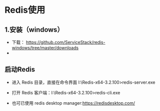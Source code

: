 # Redis使用

## 1.安装（windows）

- 下载： https://github.com/ServiceStack/redis-windows/tree/master/downloads
- 

## 启动Redis
- 进入 Redis 目录，直接在命令界面 I:\Redis-x64-3.2.100>redis-server.exe

- 打开 Redis 客户端：I:\Redis-x64-3.2.100>redis-cli.exe
- 也可已使用 redis desktop manager:https://redisdesktop.com/
